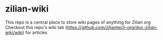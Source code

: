 # zilian-wiki
This repo is a central place to store wiki pages of anything for Zilian org
Checkout this repo's wiki tab (https://github.com/ziliantech-org/doc-zilian-wiki/wiki) for articles
